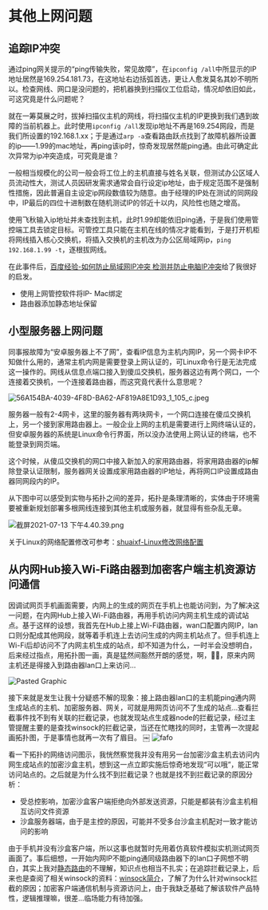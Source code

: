 # 其他上网问题

## 追踪IP冲突

通过ping网关提示的“ping传输失败，常见故障”，在`ipconfig /all`中所显示的IP地址居然是169.254.181.73，在这地址右边括弧首选，更让人愈发莫名其妙不明所以。检查网线、网口是没问题的，把机器换到扫描仪工位启动，情况却依旧如此，可这究竟是什么问题呢？

就在一筹莫展之时，拔掉扫描仪主机的网线，将扫描仪主机的IP更换到我们遇到故障的当前机器上。此时使用`ipconfig /all`发现ip地址不再是169.254网段，而是我们所设置的192.168.1.xx；于是通过`arp -a`查看路由跃点找到了故障机器所设置的ip——1.99的mac地址，再ping该ip时，惊奇发现居然能ping通。由此可确定此次异常为ip冲突造成，可究竟是谁？

一般相当规模化的公司一般会将工位上的主机直接与姓名关联，但测试办公区域人员流动性大，测试人员因研发需求通常会自行设定ip地址，由于规定范围不是强制性措施，因此普遍自主设定ip网段数值较为随意。由于经理的IP处在测试的同网段中，IP最后的四位十进制数在随机测试IP的邻近十以内，风险性也随之增高。

使用飞秋输入ip地址并未查找到主机，此时1.99却能依旧ping通，于是我们使用管控端工具去锁定目标。可管控工具只能在主机在线的情况才能看到，于是打开机柜将网线插入核心交换机，将插入交换机的主机改为办公区局域网ip，`ping 192.168.1.99 -t`，逐根拔网线。

在此事件后，[百度经验-如何防止局域网IP冲突 检测并防止电脑IP冲突](https://jingyan.baidu.com/article/636f38bb82a926d6b8461081.html)给了我很好的启发。

* 使用上网管控软件将IP- Mac绑定
* 路由器添加静态地址保留

## 小型服务器上网问题

同事报故障为“安卓服务器上不了网”，查看IP信息为主机内网IP，另一个网卡IP不知做什么用的，通常主机内网是需要登录上网认证的，可Linux命令行是无法完成这一操作的。网线从信息点端口接入到傻瓜交换机，服务器这边有两个网口，一个连接着交换机，一个连接着路由器，而这究竟代表什么意思呢？

![56A154BA-4039-4F8D-BA62-AF819A8E1D93_1_105_c.jpeg](https://i.loli.net/2021/07/13/cMWJBoiTqLnwZXl.jpg)

服务器一般有2-4网卡，这里的服务器有两块网卡，一个网口连接在傻瓜交换机上，另一个接到家用路由器上。一般企业上网的主机是需要进行上网终端认证的，但安卓服务器的系统是Linux命令行界面，所以没办法使用上网认证的终端，也不能登录到网页端。

这个时候，从傻瓜交换机的网口中接入新加入的家用路由器，将家用路由器的ip解除登录认证限制，服务器网关设置成家用路由器的IP地址，再将网口IP设置成路由器同网段内的IP。

从下图中可以感受到实物与拓扑之间的差异，拓扑是条理清晰的，实体由于环境需要被重新规划部署多根网线连接到其他主机或服务器，就显得有些杂乱无章。

![截屏2021-07-13 下午4.40.39.png](https://i.loli.net/2021/07/13/ML7DuwlTgJCdnYz.png)

关于Linux的网络配置修改可参考：[shuaixf-Linux修改网络配置](https://www.cnblogs.com/shuaixf/archive/2011/11/29/2267863.html)


## 从内网Hub接入Wi-Fi路由器到加密客户端主机资源访问通信

因调试网页手机画面需要，内网上的生成的网页在手机上也能访问到，为了解决这一问题，在内网Hub上接入Wi-Fi路由器，再用手机访问内网主机生成的调试站点。基于这样的设想，我首先在Hub上接上Wi-Fi路由器，wan口配置内网IP，lan口则分配成其他网段，就等着手机连上去访问生成的内网主机站点了。但手机连上Wi-Fi后却访问不了内网主机生成的站点，却不知道为什么，一时半会没想明白，后来经过指点，用拓扑图一画，真是猛然间豁然开朗的感觉，啊，🤦‍♂️，原来内网主机还是得接入到路由器lan口上来访问…

![Pasted Graphic](https://s1.xoimg.com/i/2022/05/07/dudlcb.png)

接下来就是发生让我十分疑惑不解的现象：接上路由器lan口的主机能ping通内网生成站点的主机、加密服务器、网关，可就是用网页访问不了生成的站点…查看拦截事件找不到有关联的拦截记录，也就发现站点生成器node的拦截记录，经过主管提醒主要的是查找winsock的拦截记录，当还在忙瞎找的同时，主管再一次提起画拓扑图，于是事情也就再一次有了眉目。
￼
![fafo](https://s1.xoimg.com/i/2022/05/07/ducuyr.png)

看一下拓扑的网络访问图示，我恍然察觉我并没有用另一台加密沙盒主机去访问内网生成站点的加密沙盒主机，想到这一点立即实施后惊奇地发现“可以哦”，能正常访问站点的。之后就是为什么找不到拦截记录？也就是找不到拦截记录的原因分析：

* 受总控影响，加密沙盒客户端拒绝向外部发送资源，只能是都装有沙盒主机相互访问文件资源
* 沙盒服务器端，由于是主控的原因，可能并不受多台沙盒主机配对一致才能访问的影响

由于手机并没有沙盒客户端，所以这事也就暂时先用着仿真软件模拟实机测试网页画面了。事后细想，一开始内网IP不能ping通同级路由器下的lan口子网想不明白，其实上我对[静态路由](https://zhuanlan.zhihu.com/p/147990921)的不理解，知识点也相当不扎实；在追踪拦截记录上，后来也是查阅了相关winsock的资料：[winsock简介](https://wenku.baidu.com/view/9e1b09c2cad376eeaeaad1f34693daef5ef7133f.html)，了解了为什么针对winsock拦截的原因；加密客户端通信机制与资源访问上，由于我缺乏基础了解该软件产品特性，逻辑推理嘛，很差…临场能力有待加强。




